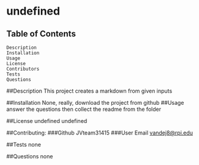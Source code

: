 # undefined
## Table of Contents
    Description
    Installation
    Usage
    License
    Contributors
    Tests
    Questions

##Description
    This project creates a markdown from given inputs
        
##Installation
    None, really, download the project from github
##Usage
    answer the questions then collect the readme from the folder

##License
    undefined
     undefined

##Contributing:
###Github
    JVteam31415
###User Email
    vandej8@rpi.edu  


##Tests
    none

##Questions
    none

